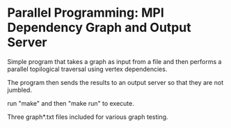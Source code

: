 # Parallel Programming: MPI Dependency Graph and Output Server

Simple program that takes a graph as input from a file and then
performs a parallel topilogical traversal using vertex dependencies.

The program then sends the results to an output server so that they
are not jumbled.

run "make" and then "make run" to execute.


Three graph*.txt files included for various graph testing.
